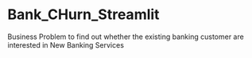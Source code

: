 # Bank_CHurn_Streamlit
Business Problem to find out whether the existing banking customer  are interested in New Banking Services

